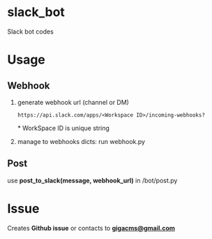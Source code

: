 # slack_bot
Slack bot codes



# Usage
## Webhook
1. generate webhook url (channel or DM)

    `https://api.slack.com/apps/<Workspace ID>/incoming-webhooks?`
    
    \* WorkSpace ID is unique string

2. manage to webhooks dicts: run webhook.py


## Post
use **post_to_slack(message, webhook_url)** in /bot/post.py



# Issue
Creates **Github issue** or contacts to **gigacms@gmail.com**
